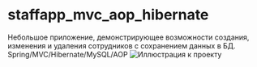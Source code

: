 # staffapp_mvc_aop_hibernate
Небольшое приложение, демонстрирующее возможности создания, изменения и удаления сотрудников с сохранением данных в БД. Spring/MVC/Hibernate/MySQL/AOP
![Иллюстрация к проекту](https://github.com/{AOkhapkina}/{staffapp_mvc_aop_hibernate}/{blob}/{777150914bc021406a622a5e2563f18222290cf8/src}/staffapp_mvc_aop_hibernate.jpg)

